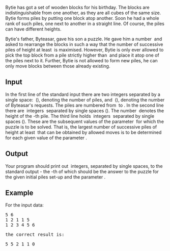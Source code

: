 <p>Bytie has got a set of wooden blocks for his birthday.     The blocks are indistinguishable from one another, as they are all cubes of the same size.     Bytie forms piles by putting one block atop another.     Soon he had a whole rank of such piles, one next to another in a straight line.     Of course, the piles can have different heights.</p>
<p>Bytie's father, Byteasar, gave his son a puzzle.     He gave him a number <span><img src="file://CMYKuuRe.png" alt=""></span> and asked to rearrange the blocks in such a way that     the number of successive piles of height at least <span><img src="file://bKRshYCR.png" alt=""></span> is maximised.     However, Bytie is only ever allowed to pick the top block from a pile strictly     higher than <span><img src="file://aoYckMfK.png" alt=""></span> and place it atop one of the piles next to it.     Further, Bytie is not allowed to form new piles, he can only move blocks     between those already existing.</p>
<h2>Input</h2>
<p>In the first line of the standard input there are two integers separated by a single space:       <span><img src="file://GBM4h7kc.png" alt=""></span> (<span><img src="file://JKdGdcUR.png" alt=""></span>), denoting the number of piles, and <span><img src="file://rnsaE9ol.png" alt=""></span> (<span><img src="file://2YLLMNSE.png" alt=""></span>),       denoting the number of Byteasar's requests.       The piles are numbered from <span><img src="file://4WsCZmyu.png" alt=""></span> to <span><img src="file://O5MYsloE.png" alt=""></span>.       In the second line there are <span><img src="file://IUQkr9TF.png" alt=""></span> integers <span><img src="file://21nhJbkP.png" alt=""></span> separated by single spaces (<span><img src="file://nkE8baO8.png" alt=""></span>).       The number <span><img src="file://IhQOo2mY.png" alt=""></span> denotes the height of the <span><img src="file://qFEqCyfw.png" alt=""></span>-th pile.       The third line holds <span><img src="file://Ix72R3eD.png" alt=""></span> integers <span><img src="file://AfnCUmD2.png" alt=""></span> separated by single spaces (<span><img src="file://SaTBihnp.png" alt=""></span>).       These are the subsequent values of the parameter <span><img src="file://S8XVrMfu.png" alt=""></span> for which the puzzle is to be solved.       That is, the largest number of successive piles of height at least <span><img src="file://qxdyDhiM.png" alt=""></span> that       can be obtained by allowed moves is to be determined for each given value of the parameter <span><img src="file://lguT4VRR.png" alt=""></span>.</p>
<h2>Output</h2>
<p>Your program should print out <span><img src="file://3cvBTkiW.png" alt=""></span> integers, separated by single spaces,       to the standard output - the <span><img src="file://Dn5HqR3A.png" alt=""></span>-th of which should be the answer to the puzzle       for the given initial piles set-up and the parameter <span><img src="file://BmXLkIXt.png" alt=""></span>.</p>
<h2>Example</h2>
<p>For the input data:</p>
<pre>5 6<br>1 2 1 1 5<br>1 2 3 4 5 6<br><p>the correct result is:</p><p>5 5 2 1 1 0</p></pre>